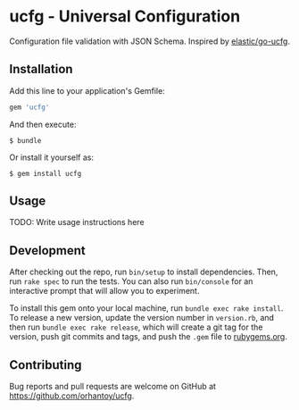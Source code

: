 # ucfg - Universal Configuration

Configuration file validation with JSON Schema. Inspired by [elastic/go-ucfg](https://github.com/elastic/go-ucfg).

## Installation

Add this line to your application's Gemfile:

```ruby
gem 'ucfg'
```

And then execute:

    $ bundle

Or install it yourself as:

    $ gem install ucfg

## Usage

TODO: Write usage instructions here

## Development

After checking out the repo, run `bin/setup` to install dependencies. Then, run `rake spec` to run the tests. You can also run `bin/console` for an interactive prompt that will allow you to experiment.

To install this gem onto your local machine, run `bundle exec rake install`. To release a new version, update the version number in `version.rb`, and then run `bundle exec rake release`, which will create a git tag for the version, push git commits and tags, and push the `.gem` file to [rubygems.org](https://rubygems.org).

## Contributing

Bug reports and pull requests are welcome on GitHub at https://github.com/orhantoy/ucfg.

